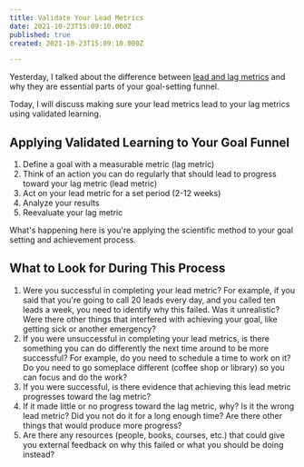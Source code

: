 ```yaml
---
title: Validate Your Lead Metrics
date: 2021-10-23T15:09:10.000Z
published: true
created: 2021-10-23T15:09:10.000Z

---
```


Yesterday, I talked about the difference between [lead and lag metrics](/essays/lead-vs-lag-metrics/) and why they are essential parts of your goal-setting funnel.

Today, I will discuss making sure your lead metrics lead to your lag metrics using validated learning.

## Applying Validated Learning to Your Goal Funnel

1. Define a goal with a measurable metric (lag metric)
2. Think of an action you can do regularly that should lead to progress toward your lag metric (lead metric)
3. Act on your lead metric for a set period (2-12 weeks)
4. Analyze your results
5. Reevaluate your lag metric

What's happening here is you're applying the scientific method to your goal setting and achievement process.

## What to Look for During This Process

1. Were you successful in completing your lead metric? For example, if you said that you're going to call 20 leads every day, and you called ten leads a week, you need to identify why this failed. Was it unrealistic? Were there other things that interfered with achieving your goal, like getting sick or another emergency?
2. If you were unsuccessful in completing your lead metrics, is there something you can do differently the next time around to be more successful? For example, do you need to schedule a time to work on it? Do you need to go someplace different (coffee shop or library) so you can focus and do the work?
3. If you were successful, is there evidence that achieving this lead metric progresses toward the lag metric?
4. If it made little or no progress toward the lag metric, why? Is it the wrong lead metric? Did you not do it for a long enough time? Are there other things that would produce more progress?
5. Are there any resources (people, books, courses, etc.) that could give you external feedback on why this failed or what you should be doing instead?
